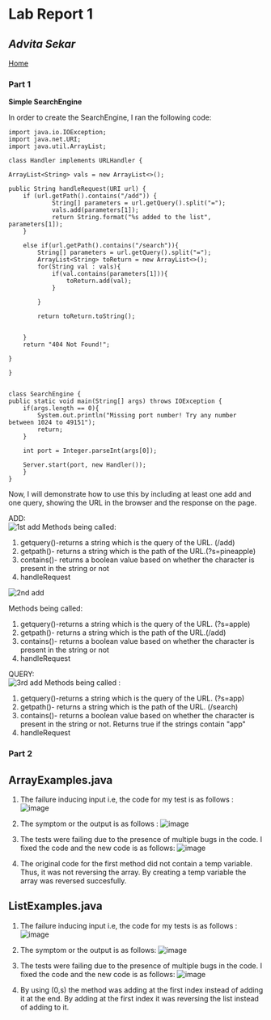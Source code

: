 #  Lab Report 1
## *Advita Sekar*

[Home](index.html)

### Part 1 <br />
**Simple SearchEngine**

In order to create the SearchEngine, I ran the following code: <br />
    
    import java.io.IOException;
    import java.net.URI;
    import java.util.ArrayList;

    class Handler implements URLHandler {

    ArrayList<String> vals = new ArrayList<>(); 

    public String handleRequest(URI url) {
        if (url.getPath().contains("/add")) {
                String[] parameters = url.getQuery().split("=");
                vals.add(parameters[1]); 
                return String.format("%s added to the list", parameters[1]);
        }

        else if(url.getPath().contains("/search")){
            String[] parameters = url.getQuery().split("=");
            ArrayList<String> toReturn = new ArrayList<>(); 
            for(String val : vals){
                if(val.contains(parameters[1])){
                    toReturn.add(val); 
                }

            }
        
            return toReturn.toString(); 

      
        } 
        return "404 Not Found!";
        
    }
    
    }


    class SearchEngine {
    public static void main(String[] args) throws IOException {
        if(args.length == 0){
            System.out.println("Missing port number! Try any number between 1024 to 49151");
            return;
        }

        int port = Integer.parseInt(args[0]);

        Server.start(port, new Handler());
        }
    }
Now, I will demonstrate how to use this by including at least one add and one query, showing the URL in the browser and the response on the page.

ADD:<br />
![1st add](firstss2.png)
Methods being called:
1. getquery()-returns a string which is the query of the URL. (/add)
2. getpath()- returns a string which is the path of the URL.(?s=pineapple)
3. contains()- returns a boolean value based on whether the character is present in the string or not
4. handleRequest



![2nd add](2ndss2.png)

Methods being called:
1. getquery()-returns a string which is the query of the URL. (?s=apple)
2. getpath()- returns a string which is the path of the URL.(/add)
3. contains()- returns a boolean value based on whether the character is present in the string or not
4. handleRequest



QUERY: <br />
![3rd add](3rdss2.png)
Methods being called :
1. getquery()-returns a string which is the query of the URL. (?s=app)
2. getpath()- returns a string which is the path of the URL. (/search)
3. contains()- returns a boolean value based on whether the character is present in the string or not. Returns true if the strings contain "app"
4. handleRequest




### Part 2 <br />

## ArrayExamples.java
 
 1. The failure inducing input i.e, the code for my test is as follows : <br />
  ![image](4thss2.png)

2. The symptom or the output is as follows :
![image](5thss2.png)

3. The tests were failing due to the presence of multiple bugs in the code. I fixed the code and the new code is as follows:
![image](6thss2.png)

4. The original code for the first method did not contain a temp variable. Thus, it was not reversing the array. By creating a temp variable the array was reversed succesfully.


## ListExamples.java

1. The failure inducing input i.e, the code for my tests is as follows : <br />
![image](7thss.png)

2. The symptom or the output is as follows:
![image](8thss2.png)

3. The tests were failing due to the presence of multiple bugs in the code. I fixed the code and the new code is as follows:
![image](9thss2.png)

4. By using (0,s) the method was adding at the first index instead of adding it at the end. By adding at the first index it was reversing the list instead of adding to it.


